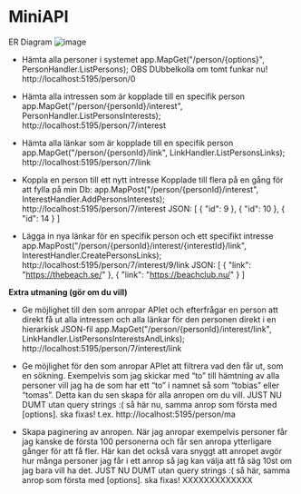 # MiniAPI

ER Diagram
![image](https://github.com/Magdagasikara/MiniAPI/assets/146171382/e051c51e-6da5-4553-9464-d3d44a079dcd)



- Hämta alla personer i systemet
app.MapGet("/person/{options}", PersonHandler.ListPersons);
OBS DUbbelkolla om tomt funkar nu!
http://localhost:5195/person/0
 
- Hämta alla intressen som är kopplade till en specifik person
app.MapGet("/person/{personId}/interest", PersonHandler.ListPersonsInterests);
http://localhost:5195/person/7/interest 

- Hämta alla länkar som är kopplade till en specifik person
app.MapGet("/person/{personId}/link", LinkHandler.ListPersonsLinks);
http://localhost:5195/person/7/link

- Koppla en person till ett nytt intresse
Kopplade till flera på en gång för att fylla på min Db: 
app.MapPost("/person/{personId}/interest", InterestHandler.AddPersonsInterests);
http://localhost:5195/person/7/interest
JSON:
[
	{
		"id": 9
	},
	{
		"id": 10
	},
	{
		"id": 14
	}
]
 
- Lägga in nya länkar för en specifik person och ett specifikt intresse
app.MapPost("/person/{personId}/interest/{interestId}/link", InterestHandler.CreatePersonsLinks);
http://localhost:5195/person/7/interest/9/link
JSON:
[
	{
		"link": "https://thebeach.se/"
	},
	{
		"link": "https://beachclub.nu/"
	}
]
 
**Extra utmaning (gör om du vill)**

- Ge möjlighet till den som anropar APIet och efterfrågar en person att direkt få ut alla intressen och alla länkar för den personen direkt i en hierarkisk JSON-fil
app.MapGet("/person/{personId}/interest/link", LinkHandler.ListPersonsInterestsAndLinks);
http://localhost:5195/person/7/interest/link

- Ge möjlighet för den som anropar APIet att filtrera vad den får ut, som en sökning. Exempelvis som jag skickar med “to” till hämtning av alla personer vill jag ha de som har ett “to” i namnet så som “tobias” eller “tomas”. Detta kan du sen skapa för alla anropen om du vill.
JUST NU DUMT utan query strings :( så här nu, samma anrop som första med [options]. ska fixas! 
t.ex. http://localhost:5195/person/ma

- Skapa paginering av anropen. När jag anropar exempelvis personer får jag kanske de första 100 personerna och får sen anropa ytterligare gånger för att få fler. Här kan det också vara snyggt att anropet avgör hur många personer jag får i ett anrop så jag kan välja att få säg 10st om jag bara vill ha det.
JUST NU DUMT utan query strings :( så här, samma anrop som första med [options]. ska fixas!
XXXXXXXXXXXXX
